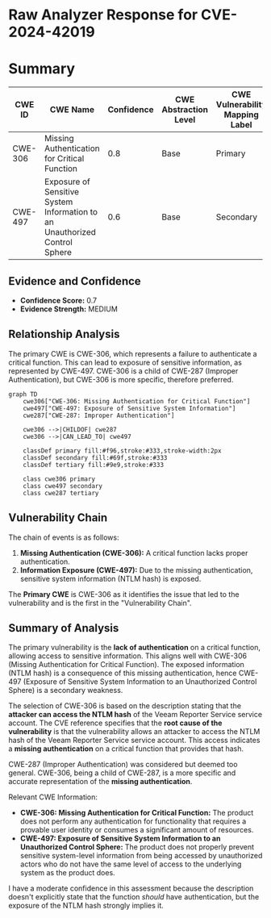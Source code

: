 # Raw Analyzer Response for CVE-2024-42019

# Summary

| CWE ID  | CWE Name                                               | Confidence | CWE Abstraction Level | CWE Vulnerability Mapping Label | CWE-Vulnerability Mapping Notes |
| ------- | ------------------------------------------------------ | ---------- | --------------------- | ------------------------------- | ----------------------------- |
| CWE-306 | Missing Authentication for Critical Function          | 0.8        | Base                  | Primary                         | Allowed                       |
| CWE-497 | Exposure of Sensitive System Information to an Unauthorized Control Sphere | 0.6        | Base                  | Secondary                         | Allowed                       |

## Evidence and Confidence

*   **Confidence Score:** 0.7
*   **Evidence Strength:** MEDIUM

## Relationship Analysis

The primary CWE is CWE-306, which represents a failure to authenticate a critical function. This can lead to exposure of sensitive information, as represented by CWE-497. CWE-306 is a child of CWE-287 (Improper Authentication), but CWE-306 is more specific, therefore preferred.

```mermaid
graph TD
    cwe306["CWE-306: Missing Authentication for Critical Function"]
    cwe497["CWE-497: Exposure of Sensitive System Information"]
    cwe287["CWE-287: Improper Authentication"]

    cwe306 -->|CHILDOF| cwe287
    cwe306 -->|CAN_LEAD_TO| cwe497

    classDef primary fill:#f96,stroke:#333,stroke-width:2px
    classDef secondary fill:#69f,stroke:#333
    classDef tertiary fill:#9e9,stroke:#333

    class cwe306 primary
    class cwe497 secondary
    class cwe287 tertiary
```

## Vulnerability Chain

The chain of events is as follows:
1.  **Missing Authentication (CWE-306):** A critical function lacks proper authentication.
2.  **Information Exposure (CWE-497):** Due to the missing authentication, sensitive system information (NTLM hash) is exposed.

The **Primary CWE** is CWE-306 as it identifies the issue that led to the vulnerability and is the first in the "Vulnerability Chain".

## Summary of Analysis

The primary vulnerability is the **lack of authentication** on a critical function, allowing access to sensitive information. This aligns well with CWE-306 (Missing Authentication for Critical Function). The exposed information (NTLM hash) is a consequence of this missing authentication, hence CWE-497 (Exposure of Sensitive System Information to an Unauthorized Control Sphere) is a secondary weakness.

The selection of CWE-306 is based on the description stating that the **attacker can access the NTLM hash** of the Veeam Reporter Service service account. The CVE reference specifies that the **root cause of the vulnerability** is that the vulnerability allows an attacker to access the NTLM hash of the Veeam Reporter Service service account. This access indicates a **missing authentication** on a critical function that provides that hash.

CWE-287 (Improper Authentication) was considered but deemed too general. CWE-306, being a child of CWE-287, is a more specific and accurate representation of the **missing authentication**.

Relevant CWE Information:

*   **CWE-306: Missing Authentication for Critical Function:** The product does not perform any authentication for functionality that requires a provable user identity or consumes a significant amount of resources.
*   **CWE-497: Exposure of Sensitive System Information to an Unauthorized Control Sphere:** The product does not properly prevent sensitive system-level information from being accessed by unauthorized actors who do not have the same level of access to the underlying system as the product does.

I have a moderate confidence in this assessment because the description doesn't explicitly state that the function *should* have authentication, but the exposure of the NTLM hash strongly implies it.